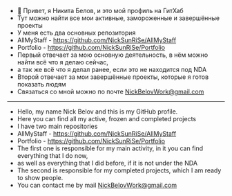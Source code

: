 - 👋 Привет, я Никита Белов, и это мой профиль на ГитХаб
- Тут можно найти все мои активные, замороженные и завершённые проекты
- У меня есть два основных репозитория 
- AllMyStaff - https://github.com/NickSunRiSe/AllMyStaff 
- Portfolio - https://github.com/NickSunRiSe/Portfolio
- Первый отвечает за мою основную деятельность, в нём можно найти всё что я делаю сейчас,
- а так же всё что я делал ранее, если это не находится под NDA
- Второй отвечает за мои завершённые проекты, которые я готов показать людям
- Связаться со мной можно по почте NickBelovWork@gmail.com 
----------------------------------------------------------------------------------------
- Hello, my name Nick Belov and this is my GitHub profile.
- Here you can find all my active, frozen and completed projects
- I have two main repositories
- AllMyStaff - https://github.com/NickSunRiSe/AllMyStaff
- Portfolio - https://github.com/NickSunRiSe/Portfolio
- The first one is responsible for my main activity, in it you can find everything that I do now,
- as well as everything that I did before, if it is not under the NDA
- The second is responsible for my completed projects, which I am ready to show people.
- You can contact me by mail NickBelovWork@gmail.com
